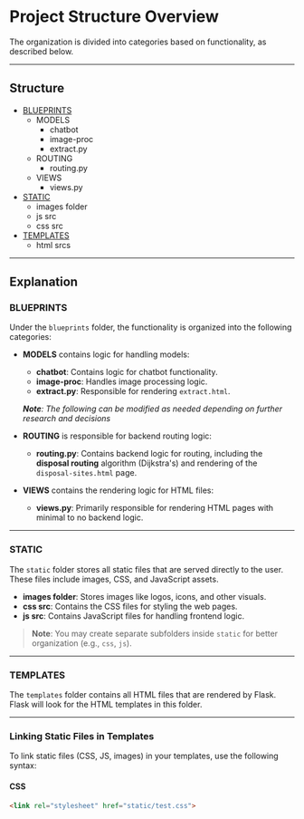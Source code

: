 # Project Structure Overview

The organization is divided into categories based on functionality, as described below.

---

## Structure

- [BLUEPRINTS](#blueprints)
  - MODELS
    - chatbot
    - image-proc
    - extract.py
  - ROUTING
    - routing.py
  - VIEWS
    - views.py
- [STATIC](#static)
  - images folder
  - js src
  - css src
- [TEMPLATES](#templates)
  - html srcs

---

## Explanation

### BLUEPRINTS

Under the `blueprints` folder, the functionality is organized into the following categories:

- **MODELS** contains logic for handling models:
  - **chatbot**: Contains logic for chatbot functionality.
  - **image-proc**: Handles image processing logic.
  - **extract.py**: Responsible for rendering `extract.html`.

   ***Note**: The following can be modified as needed depending on further research and decisions*

- **ROUTING** is responsible for backend routing logic:
  - **routing.py**: Contains backend logic for routing, including the **disposal routing** algorithm (Dijkstra's) and rendering of the `disposal-sites.html` page.

- **VIEWS** contains the rendering logic for HTML files:
  - **views.py**: Primarily responsible for rendering HTML pages with minimal to no backend logic.

---

### STATIC

The `static` folder stores all static files that are served directly to the user. These files include images, CSS, and JavaScript assets.

- **images folder**: Stores images like logos, icons, and other visuals.
- **css src**: Contains the CSS files for styling the web pages.
- **js src**: Contains JavaScript files for handling frontend logic.

> **Note**: You may create separate subfolders inside `static` for better organization (e.g., `css`, `js`).

---

### TEMPLATES

The `templates` folder contains all HTML files that are rendered by Flask. Flask will look for the HTML templates in this folder.

---

### Linking Static Files in Templates

To link static files (CSS, JS, images) in your templates, use the following syntax:

#### CSS
```html
<link rel="stylesheet" href="static/test.css">
